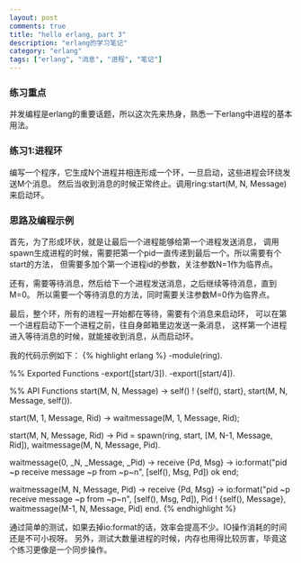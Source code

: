 ```yaml
---
layout: post
comments: true
title: "hello erlang, part 3"
description: "erlang的学习笔记"
category: "erlang"
tags: ["erlang", "消息", "进程", "笔记"]
---
```


### 练习重点
并发编程是erlang的重要话题，所以这次先来热身，熟悉一下erlang中进程的基本用法。

### 练习1:进程环
编写一个程序，它生成N个进程并相连形成一个环，一旦启动，这些进程会环绕发送M个消息。
然后当收到消息的时候正常终止。调用ring:start(M, N, Message)来启动环。

### 思路及编程示例
首先，为了形成环状，就是让最后一个进程能够给第一个进程发送消息，
调用spawn生成进程的时候，需要把第一个pid一直传递到最后一个。所以需要有个start的方法，
但需要多加个第一个进程id的参数，关注参数N=1作为临界点。

还有，需要等待消息，然后给下一个进程发送消息，之后继续等待消息，直到M=0。
所以需要一个等待消息的方法，同时需要关注参数M=0作为临界点。

最后，整个环，所有的进程一开始都在等待，需要有个消息来启动环，
可以在第一个进程启动下一个进程之前，往自身邮箱里边发送一条消息，
这样第一个进程进入等待消息的时候，就能接收到消息，从而启动环。

我的代码示例如下：
{% highlight erlang %}
-module(ring).

%% Exported Functions
-export([start/3]).
-export([start/4]).

%% API Functions
start(M, N, Message) ->
  self() ! {self(), start},
  start(M, N, Message, self()).

start(M, 1, Message, Rid) ->
  waitmessage(M, 1, Message, Rid);

start(M, N, Message, Rid) ->
  Pid = spawn(ring, start, [M, N-1, Message, Rid]),
  waitmessage(M, N, Message, Pid).

waitmessage(0, _N, _Message, _Pid) ->
  receive
    {Pd, Msg} ->
      io:format("pid ~p receive message ~p from ~p~n", [self(), Msg, Pd])
      ok
  end;

waitmessage(M, N, Message, Pid) ->
  receive
    {Pd, Msg} ->
      io:format("pid ~p receive message ~p from ~p~n", [self(), Msg, Pd]),
      Pid ! {self(), Message},
      waitmessage(M-1, N, Message, Pid)
  end.
{% endhighlight %}

通过简单的测试，如果去掉io:format的话，效率会提高不少。IO操作消耗的时间还是不可小视呀。
另外，测试大数量进程的时候，内存也用得比较厉害，毕竟这个练习更像是一个同步操作。

